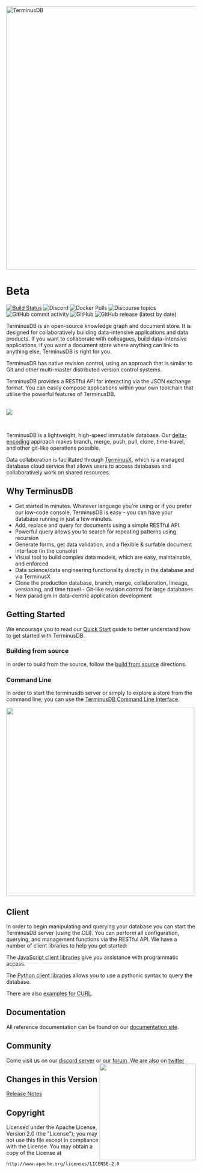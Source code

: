 <img src="https://assets.terminusdb.com/images/main_lockup.png" width="700px" alt="TerminusDB" />

# Beta

[![Build Status](https://github.com/terminusdb/terminusdb/workflows/Publish/badge.svg)](https://github.com/terminusdb/terminusdb/actions) ![Discord](https://img.shields.io/discord/689805612053168129?label=Discord&logo=Discord&style=plastic) ![Docker Pulls](https://img.shields.io/docker/pulls/terminusdb/terminusdb-server?logo=Docker&style=plastic) ![Discourse topics](https://img.shields.io/discourse/topics?color=yellow&logo=Discourse&server=https%3A%2F%2Fdiscuss.terminusdb.com%2F&style=plastic) ![GitHub commit activity](https://img.shields.io/github/commit-activity/m/terminusdb/terminusdb?color=orange&logo=GitHub&style=plastic) ![GitHub](https://img.shields.io/github/license/terminusdb/terminusdb?color=pink&logo=apache&style=plastic) ![GitHub release (latest by date)](https://img.shields.io/github/v/release/terminusdb/terminusdb?color=purple&style=plastic)


TerminusDB is an open-source knowledge graph and document store. It is designed for collaboratively building data-intensive applications and data products. If you want to collaborate with colleagues, build data-intensive applications, if you want a document store where anything can link to anything else, TerminusDB is right for you.

TerminusDB has native revision control, using an approach that is similar to Git and other multi-master distributed version control systems.

TerminusDB provides a RESTful API for interacting via the JSON exchange format. You can easily compose applications within your own toolchain that utilise the powerful features of TerminusDB.
<br/><br/>

![](https://assets.terminusdb.com/images/Git%20for%20GitHub-480p-210108.gif)

<br/>

TerminusDB is a lightweight, high-speed immutable database. Our [delta-encoding](docs/whitepaper/terminusdb.pdf) approach makes branch, merge, push, pull, clone, time-travel, and other git-like operations possible.

Data collaboration is facilitated through [TerminusX](https://terminusdb.com), which is a managed database cloud service that allows users to access databases and collaboratively work on shared resources.

## Why TerminusDB


* Get started in minutes. Whatever language you're using or if you prefer our low-code console, TerminusDB is easy - you can have your database running in just a few minutes.
* Add, replace and query for documents using a simple RESTful API.
* Powerful query allows you to search for repeating patterns using recursion
* Generate forms, get data validation, and a flexible & surfable document interface (in the console)
* Visual tool to build complex data models, which are easy, maintainable, and enforced
* Data science/data engineering functionality directly in the database and via TerminusX
* Clone the production database, branch, merge, collaboration, lineage, versioning, and time travel - Git-like revision control for large databases
* New paradigm in data-centric application development


## Getting Started

We encourage you to read our [Quick Start](https://docs.terminusdb.com/) guide to better understand how to get started with TerminusDB.

### Building from source

In order to build from the source, follow the [build from source](docs/BUILD.md) directions.

### Command Line

In order to start the terminusdb server or simply to explore a store
from the command line, you can use the [TerminusDB Command Line
Interface](docs/CLI.md).

<img src="https://assets.terminusdb.com/images/cli-github.gif" width="500px"/>

## Client

In order to begin manipulating and querying your database you can
start the TerminusDB server (using the CLI).
You can perform all configuration, querying, and management
functions via the RESTful API. We have a number of client libraries to
help you get started:

The [JavaScript client libraries](https://github.com/terminusdb/terminusdb-client) give you
assistance with programmatic access.

The [Python client libraries](https://github.com/terminusdb/terminusdb-client-python) allows
you to use a pythonic syntax to query the database.

There are also [examples for CURL](https://docs.terminusdb.com/#/terminusx/curl-reference).

## Documentation

All reference documentation can be found on our [documentation site](https://docs.terminusdb.com/).

## Community

Come visit us on our [discord server](https://discord.gg/yTJKAma)
or our [forum](https://discuss.terminusdb.com). We are also on [twitter](https://twitter.com/TerminusDB)
<img align="right" src="https://assets.terminusdb.com/images/TerminusDB%20color%20mascot.png" width="256px"/>

## Changes in this Version

[Release Notes](docs/RELEASE_NOTES.md)

## Copyright

Licensed under the Apache License, Version 2.0 (the "License"); you may not use this file except in compliance with the License. You may obtain a copy of the License at
```
http://www.apache.org/licenses/LICENSE-2.0
```
